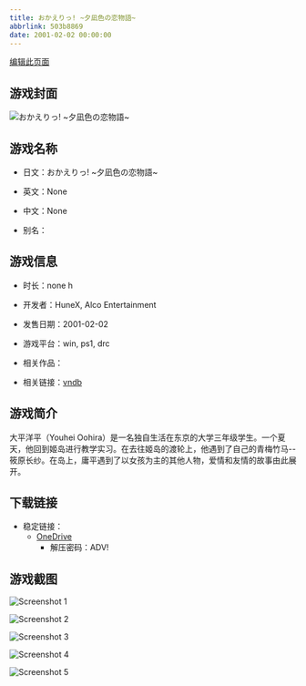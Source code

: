 ```yaml
---
title: おかえりっ! ~夕凪色の恋物語~
abbrlink: 503b8869
date: 2001-02-02 00:00:00
---
```

[编辑此页面](https://github.com/ACG-3/ADV3-source/blob/main/source/_posts/games/%E3%81%8A%E3%81%8B%E3%81%88%E3%82%8A%E3%81%A3%21%20~%E5%A4%95%E5%87%AA%E8%89%B2%E3%81%AE%E6%81%8B%E7%89%A9%E8%AA%9E~.md)

## 游戏封面

![おかえりっ! ~夕凪色の恋物語~](https://pan.timero.xyz/d/onedrive/img_lib_001/%E3%81%8A%E3%81%8B%E3%81%88%E3%82%8A%E3%81%A3%21%20~%E5%A4%95%E5%87%AA%E8%89%B2%E3%81%AE%E6%81%8B%E7%89%A9%E8%AA%9E~_cover.avif)


## 游戏名称

- 日文：おかえりっ! ~夕凪色の恋物語~
- 英文：None
- 中文：None

- 别名：


## 游戏信息

- 时长：none h
- 开发者：HuneX, Alco Entertainment
- 发售日期：2001-02-02
- 游戏平台：win, ps1, drc
- 相关作品：

- 相关链接：[vndb](https://vndb.org/v12032)


## 游戏简介

大平洋平（Youhei Oohira）是一名独自生活在东京的大学三年级学生。一个夏天，他回到姬岛进行教学实习。在去往姬岛的渡轮上，他遇到了自己的青梅竹马--筱原长纱。在岛上，庸平遇到了以女孩为主的其他人物，爱情和友情的故事由此展开。




## 下载链接

- 稳定链接：
    - [OneDrive](https://pan.timero.xyz/onedrive/adv_lib_001/%E3%81%8A%E3%81%8B%E3%81%88%E3%82%8A%E3%81%A3%21%20~%E5%A4%95%E5%87%AA%E8%89%B2%E3%81%AE%E6%81%8B%E7%89%A9%E8%AA%9E~)
        - 解压密码：ADV!



## 游戏截图


![Screenshot 1](https://pan.timero.xyz/d/onedrive/img_lib_001/%E3%81%8A%E3%81%8B%E3%81%88%E3%82%8A%E3%81%A3%21%20~%E5%A4%95%E5%87%AA%E8%89%B2%E3%81%AE%E6%81%8B%E7%89%A9%E8%AA%9E~_Screenshot_1.avif)

![Screenshot 2](https://pan.timero.xyz/d/onedrive/img_lib_001/%E3%81%8A%E3%81%8B%E3%81%88%E3%82%8A%E3%81%A3%21%20~%E5%A4%95%E5%87%AA%E8%89%B2%E3%81%AE%E6%81%8B%E7%89%A9%E8%AA%9E~_Screenshot_2.avif)

![Screenshot 3](https://pan.timero.xyz/d/onedrive/img_lib_001/%E3%81%8A%E3%81%8B%E3%81%88%E3%82%8A%E3%81%A3%21%20~%E5%A4%95%E5%87%AA%E8%89%B2%E3%81%AE%E6%81%8B%E7%89%A9%E8%AA%9E~_Screenshot_3.avif)

![Screenshot 4](https://pan.timero.xyz/d/onedrive/img_lib_001/%E3%81%8A%E3%81%8B%E3%81%88%E3%82%8A%E3%81%A3%21%20~%E5%A4%95%E5%87%AA%E8%89%B2%E3%81%AE%E6%81%8B%E7%89%A9%E8%AA%9E~_Screenshot_4.avif)

![Screenshot 5](https://pan.timero.xyz/d/onedrive/img_lib_001/%E3%81%8A%E3%81%8B%E3%81%88%E3%82%8A%E3%81%A3%21%20~%E5%A4%95%E5%87%AA%E8%89%B2%E3%81%AE%E6%81%8B%E7%89%A9%E8%AA%9E~_Screenshot_5.avif)

